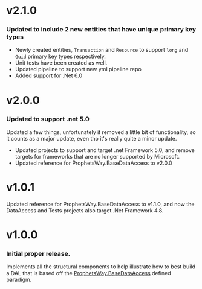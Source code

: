 # v2.1.0
### Updated to include 2 new entities that have unique primary key types
- Newly created entities, ```Transaction``` and ```Resource``` to support ```long``` and ```Guid``` primary key types respectively.
- Unit tests have been created as well.
- Updated pipeline to support new yml pipeline repo
- Added support for .Net 6.0



# v2.0.0
### Updated to support .net 5.0
Updated a few things, unfortunately it removed a little bit of functionality, so it counts as a major update, 
even tho it's really quite a minor update.
- Updated projects to support and target .net Framework 5.0, and remove targets for frameworks that are no longer supported
by Microsoft.
- Updated reference for ProphetsWay.BaseDataAccess to v2.0.0


# v1.0.1
Updated reference for ProphetsWay.BaseDataAccess to v1.1.0, and now the DataAccess and Tests projects 
also target .Net Framework 4.8.



# v1.0.0
### Initial proper release.  
Implements all the structural components to help illustrate how to best build a DAL that is based off the 
[ProphetsWay.BaseDataAccess](https://github.com/ProphetManX/ProphetsWay.BaseDataAccess) defined paradigm.